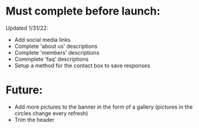 # Must complete before launch:
Updated 1/31/22:
- Add social media links
- Complete 'about us' descriptions
- Complete 'members' descriptions
- Commplete 'faq' descriptions
- Setup a method for the contact box to save responses


# Future:
- Add more pictures to the banner in the form of a gallery (pictures in the circles change every refresh)
- Trim the header
